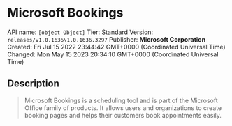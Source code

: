# Microsoft Bookings
API name: `[object Object]`
Tier: Standard
Version: `releases/v1.0.1636\1.0.1636.3297`
Publisher: **Microsoft Corporation**
Created: Fri Jul 15 2022 23:44:42 GMT+0000 (Coordinated Universal Time)
Changed: Mon May 15 2023 20:34:10 GMT+0000 (Coordinated Universal Time)

## Description
> Microsoft Bookings is a scheduling tool and is part of the Microsoft Office family of products. It allows users and organizations to create booking pages and helps their customers book appointments easily.
